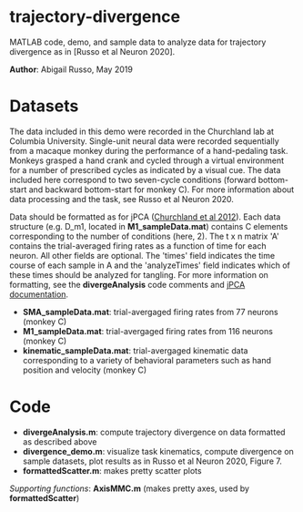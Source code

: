 # trajectory-divergence
MATLAB code, demo, and sample data to analyze data for trajectory divergence as in [Russo et al Neuron 2020].

**Author**: Abigail Russo, May 2019

# Datasets
The data included in this demo were recorded in the Churchland lab at Columbia University. Single-unit neural data were  recorded sequentially from a macaque monkey during the performance of a hand-pedaling task. Monkeys grasped a hand crank and cycled through a virtual environment for a number of prescribed cycles as indicated by a visual cue. The data included here correspond to two seven-cycle conditions (forward bottom-start and backward bottom-start for monkey C).  For more information about data processing and the task, see Russo et al  Neuron 2020.

Data should be formatted as for jPCA ([Churchland et al 2012](https://www.nature.com/articles/nature11129)). Each data structure (e.g. D_m1, located in **M1_sampleData.mat**) contains C elements corresponding to the number of conditions (here, 2). The t x n matrix 'A' contains the trial-averaged firing rates as a function of time for each neuron. All other fields are optional. The 'times' field indicates the time course of each sample in A and the 'analyzeTimes' field indicates which of these times should be analyzed for tangling. For more information on formatting, see the **divergeAnalysis** code comments and [jPCA documentation](https://www.dropbox.com/sh/2q3m5fqfscwf95j/AAC3WV90hHdBgz0Np4RAKJpYa?dl=0&preview=NOTES.pdf).

* **SMA_sampleData.mat**: trial-avergaged firing rates from 77 neurons (monkey C)
* **M1_sampleData.mat**: trial-avergaged firing rates from 116 neurons (monkey C)
* **kinematic_sampleData.mat**: trial-avergaged kinematic data corresponding to a variety of behavioral parameters such as hand position and velocity (monkey C)

# Code

* **divergeAnalysis.m**: compute trajectory divergence on data formatted as described above
* **divergence_demo.m**: visualize task kinematics, compute divergence on sample datasets, plot results as in Russo et al Neuron 2020, Figure 7.
* **formattedScatter.m**: makes pretty scatter plots

*Supporting functions*: **AxisMMC.m** (makes pretty axes, used by **formattedScatter**)

